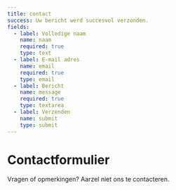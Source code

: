 ```yaml
---
title: contact
success: Uw bericht werd succesvol verzonden.
fields:
  - label: Volledige naam
    name: naam
    required: true
    type: text
  - label: E-mail adres
    name: email
    required: true
    type: email
  - label: Bericht
    name: message
    required: true
    type: textarea
  - label: Verzenden
    name: submit
    type: submit
---
```

# Contactformulier

Vragen of opmerkingen? Aarzel niet ons te contacteren.

